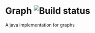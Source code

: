 
# Graph ![Build status](https://github.com/AlessandroPaparella/graph/actions/workflows/maven.yml/badge.svg)
A java implementation for graphs
